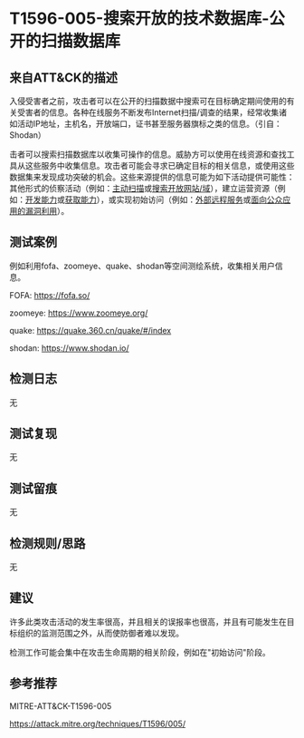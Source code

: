 # T1596-005-搜索开放的技术数据库-公开的扫描数据库

## 来自ATT&CK的描述

入侵受害者之前，攻击者可以在公开的扫描数据中搜索可在目标确定期间使用的有关受害者的信息。各种在线服务不断发布Internet扫描/调查的结果，经常收集诸如活动IP地址，主机名，开放端口，证书甚至服务器旗标之类的信息。（引自：Shodan）

击者可以搜索扫描数据库以收集可操作的信息。威胁方可以使用在线资源和查找工具从这些服务中收集信息。攻击者可能会寻求已确定目标的相关信息，或使用这些数据集来发现成功突破的机会。这些来源提供的信息可能为如下活动提供可能性：其他形式的侦察活动（例如：[主动扫描](https://contribute.knowledge.qihoo.net/detail/technique/T1595)或[搜索开放网站/域](https://contribute.knowledge.qihoo.net/detail/technique/T1593)），建立运营资源（例如：[开发能力](https://contribute.knowledge.qihoo.net/detail/technique/T1587)或[获取能力](https://contribute.knowledge.qihoo.net/detail/technique/T1588)），或实现初始访问（例如：[外部远程服务](https://contribute.knowledge.qihoo.net/detail/technique/T1133)或[面向公众应用的漏洞利用](https://contribute.knowledge.qihoo.net/detail/technique/T1190)）。

## 测试案例

例如利用fofa、zoomeye、quake、shodan等空间测绘系统，收集相关用户信息。

FOFA: <https://fofa.so/>

zoomeye: <https://www.zoomeye.org/>

quake: <https://quake.360.cn/quake/#/index>

shodan: <https://www.shodan.io/>

## 检测日志

无

## 测试复现

无

## 测试留痕

无

## 检测规则/思路

无

## 建议

许多此类攻击活动的发生率很高，并且相关的误报率也很高，并且有可能发生在目标组织的监测范围之外，从而使防御者难以发现。

检测工作可能会集中在攻击生命周期的相关阶段，例如在"初始访问"阶段。

## 参考推荐

MITRE-ATT&CK-T1596-005

<https://attack.mitre.org/techniques/T1596/005/>
